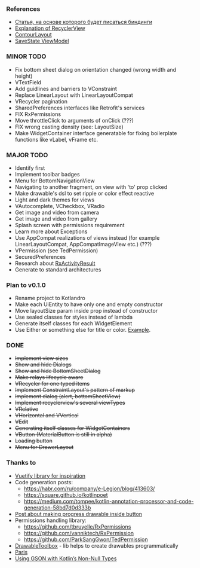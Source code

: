 ### References
* [Статья, на основе которого будет писаться биндинги](https://habr.com/ru/company/mobileup/blog/342850/)
* [Explanation of RecyclerView](https://ziginsider.github.io/RecyclerView/)
* [ContourLayout](https://github.com/cashapp/contour)
* [SaveState ViewModel](https://developer.android.com/topic/libraries/architecture/viewmodel-savedstate)

### MINOR TODO
* Fix bottom sheet dialog on orientation changed (wrong width and height)
* VTextField
* Add guidlines and barriers to VConstraint
* Replace LinearLayout with LinearLayoutCompat
* VRecycler pagination
* SharedPreferences interfaces like Retrofit's services
* FIX RxPermissions
* Move throttleClick to arguments of onClick (???)
* FIX wrong casting density (see: LayoutSize)
* Make WidgetContainer interface generatable for fixing boilerplate functions like vLabel, vFrame etc.

### MAJOR TODO
* Identify first
* Implement toolbar badges
* Menu for BottomNavigationView
* Navigating to another fragment, on view with 'to' prop clicked
* Make drawable's dsl to set ripple or color effect reactive
* Light and dark themes for views
* VAutocomplete, VCheckbox, VRadio
* Get image and video from camera
* Get image and video from gallery
* Splash screen with permissions requirement
* Learn more about Exceptions
* Use AppCompat realizations of views instead (for example LinearLayoutCompat, AppCompatImageView etc.) (???)
* VPermission (see TedPermission)
* SecuredPreferences
* Research about [RxActivityResult](https://github.com/VictorAlbertos/RxActivityResult)
* Generate to standard architectures

### Plan to v0.1.0
* Rename project to Kotlandro
* Make each UiEntity to have only one and empty constructor
* Move layoutSize param inside prop instead of constructor
* Use sealed classes for styles instead of lambda
* Generate itself classes for each WidgetElement
* Use Either or something else for title or color. [Example](https://blog.usejournal.com/dysfunctional-programming-in-java-4-no-nulls-allowed-88e8735475a).

### DONE
* ~~Implement view sizes~~
* ~~Show and hide Dialogs~~
* ~~Show and hide BottomSheetDialog~~
* ~~Make relays lifecycle aware~~
* ~~VRecycler for one typed items~~
* ~~Implement ConstraintLayout's pattern of markup~~
* ~~Implement dialog (alert, bottomSheetView)~~
* ~~Implement recyclerview's several viewTypes~~
* ~~VRelative~~
* ~~VHorizontal and VVertical~~
* ~~VEdit~~
* ~~Generating itself classes for WidgetContainers~~
* ~~VButton (MaterialButton is still in alpha)~~
* ~~Loading button~~
* ~~Menu for DrawerLayout~~

### Thanks to
* [Vuetify library for inspiration](https://vuetifyjs.com)
* Code generation posts:
  - https://habr.com/ru/company/e-Legion/blog/413603/
  - https://square.github.io/kotlinpoet
  - https://medium.com/tompee/kotlin-annotation-processor-and-code-generation-58bd7d0d333b
* [Post about making progress drawable inside button](https://proandroiddev.com/replace-progressdialog-with-a-progress-button-in-your-app-14ed1d50b44)
* Permissions handling library:
  - https://github.com/tbruyelle/RxPermissions
  - https://github.com/vanniktech/RxPermission
  - https://github.com/ParkSangGwon/TedPermission
* [DrawableToolbox](https://github.com/duanhong169/DrawableToolbox) - lib helps to create drawables programmatically
* [Paris](https://github.com/airbnb/paris)
* [Using GSON with Kotlin’s Non-Null Types](https://medium.com/swlh/using-gson-with-kotlins-non-null-types-468b1c66bd8b)